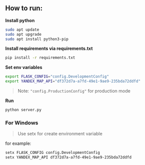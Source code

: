 ## How to run:
**Install python**
```sh
sudo apt update
sudo apt upgrade
sudo apt install python3-pip
```
**Install requirements via requirements.txt**
```sh
pip install -r requirements.txt
```
**Set env variables**
```sh
export FLASK_CONFIG="config.DevelopmentConfig"
export YANDEX_MAP_API="df372d7a-a7fd-49e1-9ae9-235bda72ddfd"
```
> Note: `"config.ProductionConfig"` for production mode

**Run**
```sh
python server.py
```



### For Windows


> Use setx for create environment variable

for example:
```sh
setx FLASK_CONFIG config.DevelopmentConfig
setx YANDEX_MAP_API df372d7a-a7fd-49e1-9ae9-235bda72ddfd
```

